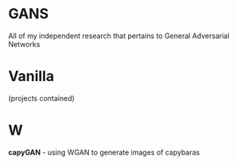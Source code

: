 # GANS

All of my independent research that pertains to General Adversarial Networks

# Vanilla

(projects contained)

# W

**capyGAN** - using WGAN to generate images of capybaras

